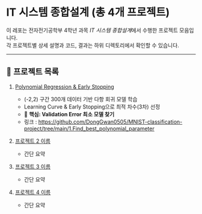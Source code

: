 # IT 시스템 종합설계 (총 4개 프로젝트)

이 레포는 전자전기공학부 4학년 과목 *IT 시스템 종합설계*에서 수행한 프로젝트 모음입니다.  
각 프로젝트별 상세 설명과 코드, 결과는 하위 디렉토리에서 확인할 수 있습니다.

---

## 📂 프로젝트 목록

1. [Polynomial Regression & Early Stopping](./project1_polynomial_regression)  
   - (-2,2) 구간 300개 데이터 기반 다항 회귀 모델 학습
   - Learning Curve & Early Stopping으로 최적 차수(3차) 선정
   - 🔑 **핵심: Validation Error 최소 모델 찾기**
   - 링크 : https://github.com/DongGwan0505/MNIST-classification-project/tree/main/1.Find_best_polynomial_parameter

2. [프로젝트 2 이름](./project2_xxx)  
   - 간단 요약

3. [프로젝트 3 이름](./project3_xxx)  
   - 간단 요약

4. [프로젝트 4 이름](./project4_xxx)  
   - 간단 요약
